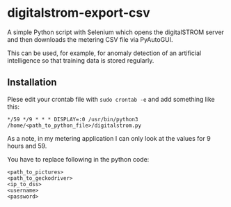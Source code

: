 # digitalstrom-export-csv
A simple Python script with Selenium which opens the digitalSTROM server and then downloads the metering CSV file via PyAutoGUI.

This can be used, for example, for anomaly detection of an artificial intelligence so that training data is stored regularly.

## Installation

Plese edit your crontab file with `sudo crontab -e` and add something like this:

```
*/59 */9 * * * DISPLAY=:0 /usr/bin/python3 /home/<path_to_python_file>/digitalstrom.py
```

As a note, in my metering application I can only look at the values for 9 hours and 59.

You have to replace following in the python code:

```
<path_to_pictures>
<path_to_geckodriver>
<ip_to_dss>
<username>
<password>
```
